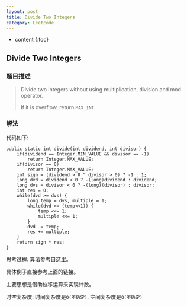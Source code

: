 ```yaml
---
layout: post
title: Divide Two Integers
category: Leetcode
---
```


* content
{:toc}

## Divide Two Integers

### 题目描述

> Divide two integers without using multiplication, division and mod operator.
>
> If it is overflow, return `MAX_INT`.

### 解法

代码如下:

    public static int divide(int dividend, int divisor) {
        if(dividend == Integer.MIN_VALUE && divisor == -1)
            return Integer.MAX_VALUE;
        if(divisor == 0)
            return Integer.MAX_VALUE;
        int sign = (dividend > 0 ^ divisor > 0) ? -1 : 1;
        long dvd = dividend < 0 ? -(long)dividend : dividend;
        long dvs = divisor < 0 ? -(long)(divisor) : divisor;
        int res = 0;
        while(dvd >= dvs) {
            long temp = dvs, multiple = 1;
            while(dvd >= (temp<<1)) {
                temp <<= 1;
                multiple <<= 1;
            }
            dvd -= temp;
            res += multiple;
        }
        return sign * res;
    }

思考过程: 算法参考自[这里](https://leetcode.com/discuss/38997/detailed-explained-8ms-c-solution)。

具体例子直接参考上面的链接。

主要思想是借助位移运算来实现计数。

时空复杂度: 时间复杂度是`O(不确定)`, 空间复杂度是`O(不确定)`